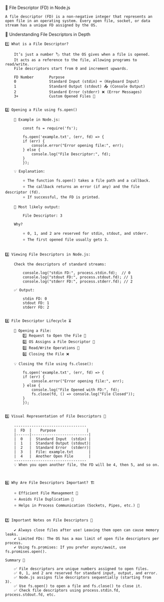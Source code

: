  📂 File Descriptor (FD) in Node.js

    A file descriptor (FD) is a non-negative integer that represents an open file in an operating system. Every open file, socket, or data stream has a unique FD assigned by the OS.


🔎 Understanding File Descriptors in Depth 

    1️⃣ What is a File Descriptor?

        It’s just a number 🏷️ that the OS gives when a file is opened.
        It acts as a reference to the file, allowing programs to read/write.
        File descriptors start from 0 and increment upwards.

        FD Number	    Purpose
        0	            Standard Input (stdin) ⌨️ (Keyboard Input)
        1	            Standard Output (stdout) 📤 (Console Output)
        2	            Standard Error (stderr) ❌ (Error Messages)
        3+	            Custom Opened Files 📂


    2️⃣ Opening a File using fs.open()

        📌 Example in Node.js:

            const fs = require('fs');

            fs.open('example.txt', (err, fd) => {
            if (err) {
                console.error("Error opening file:", err);
            } else {
                console.log("File Descriptor:", fd);
            }
            });

        💡 Explanation:

            ⭐ The function fs.open() takes a file path and a callback.
            ⭐ The callback returns an error (if any) and the file descriptor (fd).
            ⭐ If successful, the FD is printed.

        👀 Most likely output:

            File Descriptor: 3

        Why?

            ⭐ 0, 1, and 2 are reserved for stdin, stdout, and stderr.
            ⭐ The first opened file usually gets 3.


    3️⃣ Viewing File Descriptors in Node.js:

        Check the descriptors of standard streams:

            console.log("stdin FD:", process.stdin.fd);  // 0
            console.log("stdout FD:", process.stdout.fd); // 1
            console.log("stderr FD:", process.stderr.fd); // 2

        ✅ Output:

            stdin FD: 0
            stdout FD: 1
            stderr FD: 2


    4️⃣ File Descriptor Lifecycle ⏳

        📌 Opening a File:
            1️⃣ Request to Open the File 📨
            2️⃣ OS Assigns a File Descriptor 📍
            3️⃣ Read/Write Operations 🔄
            4️⃣ Closing the File ❌

        💡 Closing the file using fs.close():
        
            fs.open('example.txt', (err, fd) => {
            if (err) {
                console.error("Error opening file:", err);
            } else {
                console.log("File Opened with FD:", fd);
                fs.close(fd, () => console.log("File Closed"));
            }
            });


    5️⃣ Visual Representation of File Descriptors 🎨
  
        ---------------------------------
        |  FD  |    Purpose              |
        |------|--------------------------|
        |  0   |  Standard Input  (stdin) |
        |  1   |  Standard Output (stdout)|
        |  2   |  Standard Error  (stderr)|
        |  3   |  File: example.txt       |
        |  4   |  Another Open File       |
        ---------------------------------
        💡 When you open another file, the FD will be 4, then 5, and so on.



    6️⃣ Why Are File Descriptors Important? 🏗️

        ⭐ Efficient File Management 🚀
        ⭐ Avoids File Duplication 🛑
        ⭐ Helps in Process Communication (Sockets, Pipes, etc.) 🔗


    7️⃣ Important Notes on File Descriptors 📝

        ✔️ Always close files after use! Leaving them open can cause memory leaks.
        ✔️ Limited FDs: The OS has a max limit of open file descriptors per process.
        ✔️ Using fs.promises: If you prefer async/await, use fs.promises.open().

    Summary 🎯
    
        ✅ File descriptors are unique numbers assigned to open files.
        ✅ 0, 1, and 2 are reserved for standard input, output, and error.
        ✅ Node.js assigns file descriptors sequentially (starting from 3).
        ✅ Use fs.open() to open a file and fs.close() to close it.
        ✅ Check file descriptors using process.stdin.fd, process.stdout.fd, etc.

